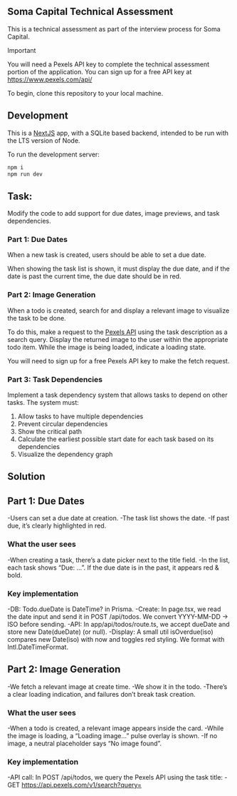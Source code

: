 ## Soma Capital Technical Assessment

This is a technical assessment as part of the interview process for Soma Capital.

> [!IMPORTANT]  
> You will need a Pexels API key to complete the technical assessment portion of the application. You can sign up for a free API key at https://www.pexels.com/api/  

To begin, clone this repository to your local machine.

## Development

This is a [NextJS](https://nextjs.org) app, with a SQLite based backend, intended to be run with the LTS version of Node.

To run the development server:

```bash
npm i
npm run dev
```

## Task:

Modify the code to add support for due dates, image previews, and task dependencies.

### Part 1: Due Dates 

When a new task is created, users should be able to set a due date.

When showing the task list is shown, it must display the due date, and if the date is past the current time, the due date should be in red.

### Part 2: Image Generation 

When a todo is created, search for and display a relevant image to visualize the task to be done. 

To do this, make a request to the [Pexels API](https://www.pexels.com/api/) using the task description as a search query. Display the returned image to the user within the appropriate todo item. While the image is being loaded, indicate a loading state.

You will need to sign up for a free Pexels API key to make the fetch request. 

### Part 3: Task Dependencies

Implement a task dependency system that allows tasks to depend on other tasks. The system must:

1. Allow tasks to have multiple dependencies
2. Prevent circular dependencies
3. Show the critical path
4. Calculate the earliest possible start date for each task based on its dependencies
5. Visualize the dependency graph

## Solution

## Part 1: Due Dates
-Users can set a due date at creation.
-The task list shows the date.
-If past due, it’s clearly highlighted in red.

### What the user sees
-When creating a task, there’s a date picker next to the title field.
-In the list, each task shows “Due: …”. If the due date is in the past, it appears red & bold.

### Key implementation
-DB: Todo.dueDate is DateTime? in Prisma.
-Create: In page.tsx, we read the date input and send it in POST /api/todos.
We convert YYYY-MM-DD → ISO before sending.
-API: In app/api/todos/route.ts, we accept dueDate and store new Date(dueDate) (or null).
-Display: A small util isOverdue(iso) compares new Date(iso) with now and toggles red styling. We format with Intl.DateTimeFormat.

## Part 2: Image Generation
-We fetch a relevant image at create time.
-We show it in the todo.
-There’s a clear loading indication, and failures don’t break task creation.

### What the user sees
-When a todo is created, a relevant image appears inside the card.
-While the image is loading, a “Loading image…” pulse overlay is shown.
-If no image, a neutral placeholder says “No image found”.

### Key implementation
-API call: In POST /api/todos, we query the Pexels API using the task title:
    -GET https://api.pexels.com/v1/search?query=<title>&per_page=1
    -Header: Authorization: <PEXELS_API_KEY>
    -We pick photo.src.medium/large as imageUrl.
    -If Pexels fails, we still create the task (image optional).

-Client loading state:
    -imgLoading: Record<number, boolean> keyed by task id.
    -We set it true for items with imageUrl until onLoad/onError fires.

-Lazy load: <img loading="lazy" … /> for perf.

## Part 3: Task Dependencies

### What the user sees
-Each task card has a “Add dependency” dropdown to select predecessors (“must finish before this starts”).
-A “Depends on:” line lists current predecessors with a ✕ to remove.
-The Dependency Graph shows tasks as nodes and arrows from predecessor → successor:
    -Critical path nodes/edges are red; others are dark gray/black.
    -A legend clarifies normal (black) vs critical (red).
-Each card shows ES / EF / Slack and a CRITICAL chip when slack = 0.

## Server logic (CPM + cycle prevention)

### Routes

-POST /api/dependencies — add an edge; rejects cycles.
-DELETE /api/dependencies — remove an edge.
-GET /api/plan — returns:
    -tasks with ES/EF/LS/LF/slack/isCritical,
    -edges,
    -project start/finish and duration.

### Scheduling utils (/lib/scheduling.ts)

-topoSort: Kahn’s algorithm → throws if cycle.
-wouldCreateCycle(nodes, edges, candidate): tests a new edge.
-cpm(nodes, edges): Critical Path Method
    -Forward pass → ES/EF
    -Backward pass → LS/LF
    -Slack = LS − ES, isCritical = slack === 0
-We compute in days, then map to real dates using the earliest createdAt as project start (can be swapped to a fixed date if you prefer).

## UI (graph + editor + layout)

-Duration field in the Add form (durationDays) so CPM has real durations.
-Task cards show ES/EF/Slack and CRITICAL when applicable.
-Dropdown adds dependencies; server blocks circular links gracefully with an error.
-Graph: Custom SVG renderer
    -Automatic layering (sources → sinks).
    -Rotated arrowheads that end outside node borders.
    -Critical path colored red (nodes & edges); normal edges black/gray.
    -Legend uses black (normal) and red (critical).
-Modern layout
    -Sticky graph panel on the left, task list on the right (responsive).
    -Reliable sticky offset using measured header height (no initial jump).
    -Removed accidental white-on-white and invisible dropdown text.

## Overall

-Multiple dependencies: via Dependency rows (many predecessors).
-Prevent circular dependencies: wouldCreateCycle + topoSort on each POST.
-Show the critical path: CPM marks zero-slack tasks and the graph highlights them.
-Earliest possible start: ES computed from predecessors and mapped to dates.
-Visualize the graph: SVG DAG with arrows, colors, legend.

## Quick demo scenario (to verify)

-Create tasks: Design (4d), Backend (3d), Frontend (2d), Launch (1d).
-Add deps:
    -Backend ← Design
    -Frontend ← Design
    -Launch ← Backend
    -Launch ← Frontend

-You’ll see:
    -Critical path: Design → Backend → Launch (8d).
    -Frontend branch has Slack 1d.   
    -Graph shows two arrows into Launch; critical chain in red.

